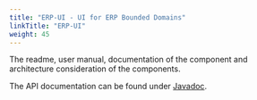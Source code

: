 ```yaml
---
title: "ERP-UI - UI for ERP Bounded Domains"
linkTitle: "ERP-UI"
weight: 45
---
```


The readme, user manual, documentation of the component and architecture consideration of the components.

The API documentation can be found under [Javadoc](/docs/domains/ui/api-ui/index.html).
